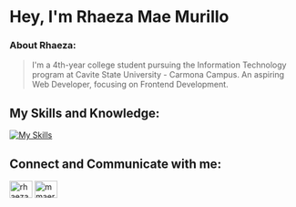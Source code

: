 # Hey, I'm Rhaeza Mae Murillo
### About Rhaeza:

> I'm a 4th-year college student pursuing the Information Technology program at Cavite State University - Carmona Campus.
> An aspiring Web Developer, focusing on Frontend Development.

## My Skills and Knowledge:
<p align="left">
  <a href="https://skillicons.dev">
    <img src="https://skillicons.dev/icons?i=html,css,bootstrap,react,figma,java,python,mysql" alt="My Skills"/>
  </a>

## Connect and Communicate with me:
<p align="left">
<a href="https://fb.com/rhaezamae.murillo.900" target="blank"><img align="center" src="https://raw.githubusercontent.com/rahuldkjain/github-profile-readme-generator/master/src/images/icons/Social/facebook.svg" alt="rhaezamae.murillo.900" height="30" width="40" /></a>
<a href="https://instagram.com/mmaerhaeza" target="blank"><img align="center" src="https://raw.githubusercontent.com/rahuldkjain/github-profile-readme-generator/master/src/images/icons/Social/instagram.svg" alt="mmaerhaeza" height="30" width="40" /></a>
</p>
